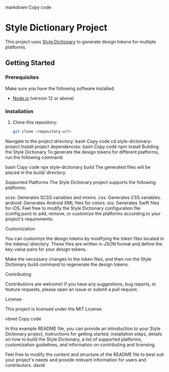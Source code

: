 markdown
Copy code
# Style Dictionary Project

This project uses [Style Dictionary](https://amzn.github.io/style-dictionary) to generate design tokens for multiple platforms.

## Getting Started

### Prerequisites

Make sure you have the following software installed:

- [Node.js](https://nodejs.org) (version 12 or above)

### Installation

1. Clone this repository:

   ```bash
   git clone <repository-url>
Navigate to the project directory:
bash
Copy code
cd style-dictionary-project
Install project dependencies:
bash
Copy code
npm install
Building the Style Dictionary
To generate the design tokens for different platforms, run the following command:

bash
Copy code
npx style-dictionary build
The generated files will be placed in the build/ directory.

Supported Platforms
The Style Dictionary project supports the following platforms:

scss: Generates SCSS variables and mixins.
css: Generates CSS variables.
android: Generates Android XML files for colors.
ios: Generates Swift files for iOS.
Feel free to modify the Style Dictionary configuration file (config.json) to add, remove, or customize the platforms according to your project's requirements.

Customization

You can customize the design tokens by modifying the token files located in the tokens/ directory. These files are written in JSON format and define the key-value pairs for your design tokens.

Make the necessary changes to the token files, and then run the Style Dictionary build command to regenerate the design tokens.

Contributing

Contributions are welcome! If you have any suggestions, bug reports, or feature requests, please open an issue or submit a pull request.

License

This project is licensed under the MIT License.

vbnet
Copy code

In this example README file, you can provide an introduction to your Style Dictionary project, instructions for getting started, installation steps, details on how to build the Style Dictionary, a list of supported platforms, customization guidelines, and information on contributing and licensing.

Feel free to modify the content and structure of the README file to best suit your project's needs and provide relevant information for users and contributors.
david 